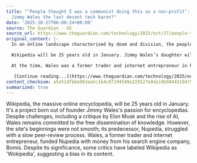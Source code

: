 ```yaml
---
title: "‘People thought I was a communist doing this as a non-profit’: is Wikipedia’s
  Jimmy Wales the last decent tech baron?"
date: '2025-10-27T06:00:24+00:00'
source: The Guardian - US
source_url: https://www.theguardian.com/technology/2025/oct/27/people-thought-i-was-a-communist-doing-this-as-a-non-profit-is-wikipedias-jimmy-wales-the-last-decent-tech-baron
original_content: |-
  In an online landscape characterised by doom and division, the people’s encyclopedia stands out – a huge collective endeavour giving everyone free access to the sum of human knowledge. But with Elon Musk branding it ‘Wokipedia’ and AI looming large, can it survive?

  Wikipedia will be 25 years old in January. Jimmy Wales’s daughter will be 25 and three weeks. It’s not a coincidence: on Boxing Day 2000 Wales’s then wife, Christine, gave birth to a baby girl, but it quickly became clear that something wasn’t right. She had breathed in contaminated amniotic fluid, resulting in a life-threatening condition called meconium aspiration syndrome. An experimental treatment was available at the hospital near where they lived in San Diego. Did&nbsp;they want to try it?

  At the time, Wales was a former trader and internet entrepreneur in his mid-30s. He had co-founded a “guy-oriented search engine” called Bomis, but his real passion was encyclopedias. The money from Bomis had allowed him to found Nupedia, a free online encyclopedia written by experts – but it was proving slow to get off the ground. The laborious process of peer review meant that it only managed to generate 21 articles in its first year (among them “Donegal fiddle tradition” and “polymerase chain reaction”).

   [Continue reading...](https://www.theguardian.com/technology/2025/oct/27/people-thought-i-was-a-communist-doing-this-as-a-non-profit-is-wikipedias-jimmy-wales-the-last-decent-tech-baron)
content_checksum: a5e51dfbbe963aa5c1b4c87194549e229127e0da19b9444319475f1654491741
summarized: true
---
```


Wikipedia, the massive online encyclopedia, will be 25 years old in January. It's a project born out of founder Jimmy Wales's passion for encyclopedias. Despite challenges, including a critique by Elon Musk and the rise of AI, Wales remains committed to the free dissemination of knowledge. However, the site's beginnings were not smooth; its predecessor, Nupedia, struggled with a slow peer-review process. Wales, a former trader and internet entrepreneur, funded Nupedia with money from his search engine company, Bomis. Despite its significance, some critics have labeled Wikipedia as 'Wokipedia', suggesting a bias in its content.